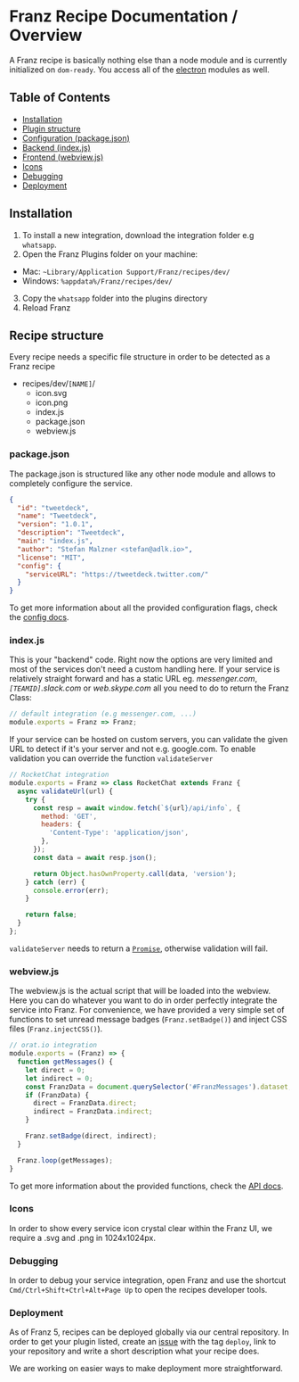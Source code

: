 # Franz Recipe Documentation / Overview

A Franz recipe is basically nothing else than a node module and is currently initialized on `dom-ready`. You access all of the [electron](http://electron.atom.io) modules as well.

## Table of Contents
* [Installation](#user-content-installation)
* [Plugin structure](#user-content-recipe-structure)
* [Configuration (package.json)](#user-content-packagejson)
* [Backend (index.js)](#user-content-indexjs)
* [Frontend (webview.js)](#user-content-webviewjs)
* [Icons](#user-content-icons)
* [Debugging](#user-content-debugging)
* [Deployment](#user-content-deployment)

## Installation
1. To install a new integration, download the integration folder e.g `whatsapp`.
2. Open the Franz Plugins folder on your machine:
  * Mac: `~Library/Application Support/Franz/recipes/dev/`
  * Windows: `%appdata%/Franz/recipes/dev/`
3. Copy the `whatsapp` folder into the plugins directory
4. Reload Franz

## Recipe structure
Every recipe needs a specific file structure in order to be detected as a Franz recipe

* recipes/dev/`[NAME]`/
  * icon.svg
  * icon.png
  * index.js
  * package.json
  * webview.js

### package.json
The package.json is structured like any other node module and allows to completely configure the service.

```json
{
  "id": "tweetdeck",
  "name": "Tweetdeck",
  "version": "1.0.1",
  "description": "Tweetdeck",
  "main": "index.js",
  "author": "Stefan Malzner <stefan@adlk.io>",
  "license": "MIT",
  "config": {
    "serviceURL": "https://tweetdeck.twitter.com/"
  }
}


```

To get more information about all the provided configuration flags, check the [config docs](configuration.md).


### index.js
This is your "backend" code. Right now the options are very limited and most of the services don't need a custom handling here. If your service is relatively straight forward and has a static URL eg. _messenger.com_, _`[TEAMID]`.slack.com_ or _web.skype.com_ all you need to do to return the Franz Class:

```js
// default integration (e.g messenger.com, ...)
module.exports = Franz => Franz;
```

If your service can be hosted on custom servers, you can validate the given URL to detect if it's your server and not e.g. google.com. To enable validation you can override the function `validateServer`
```js
// RocketChat integration
module.exports = Franz => class RocketChat extends Franz {
  async validateUrl(url) {
    try {
      const resp = await window.fetch(`${url}/api/info`, {
        method: 'GET',
        headers: {
          'Content-Type': 'application/json',
        },
      });
      const data = await resp.json();

      return Object.hasOwnProperty.call(data, 'version');
    } catch (err) {
      console.error(err);
    }

    return false;
  }
};
```

`validateServer` needs to return a [`Promise`](https://developer.mozilla.org/en/docs/Web/JavaScript/Reference/Global_Objects/Promise), otherwise validation will fail.

### webview.js
The webview.js is the actual script that will be loaded into the webview. Here you can do whatever you want to do in order perfectly integrate the service into Franz. For convenience, we have provided a very simple set of functions to set unread message badges (`Franz.setBadge()`) and inject CSS files (`Franz.injectCSS()`).


```js
// orat.io integration
module.exports = (Franz) => {
  function getMessages() {
    let direct = 0;
    let indirect = 0;
    const FranzData = document.querySelector('#FranzMessages').dataset;
    if (FranzData) {
      direct = FranzData.direct;
      indirect = FranzData.indirect;
    }

    Franz.setBadge(direct, indirect);
  }

  Franz.loop(getMessages);
}
```

To get more information about the provided functions, check the [API docs](frontend_api.md).

### Icons
In order to show every service icon crystal clear within the Franz UI, we require a .svg and .png in 1024x1024px.

### Debugging
In order to debug your service integration, open Franz and use the shortcut `Cmd/Ctrl+Shift+Ctrl+Alt+Page Up` to open the recipes developer tools.

### Deployment
As of Franz 5, recipes can be deployed globally via our central repository. In order to get your plugin listed, create an [issue](https://github.com/meetfranz/plugins/issues) with the tag `deploy`, link to your repository and write a short description what your recipe does.

We are working on easier ways to make deployment more straightforward.
